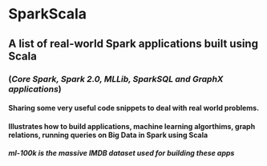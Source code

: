 # SparkScala
## A list of real-world **Spark applications built using Scala** ##
### (*Core Spark, Spark 2.0, MLLib, SparkSQL and GraphX applications*) ###
#### Sharing some very useful code snippets to deal with real world problems. ####
#### Illustrates how to build applications, machine learning algorthims, graph relations, running queries on Big Data in Spark using Scala ####
##### ml-100k is the massive IMDB dataset used for building these apps #####
